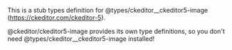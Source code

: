 This is a stub types definition for @types/ckeditor__ckeditor5-image (https://ckeditor.com/ckeditor-5).

@ckeditor/ckeditor5-image provides its own type definitions, so you don't need @types/ckeditor__ckeditor5-image installed!